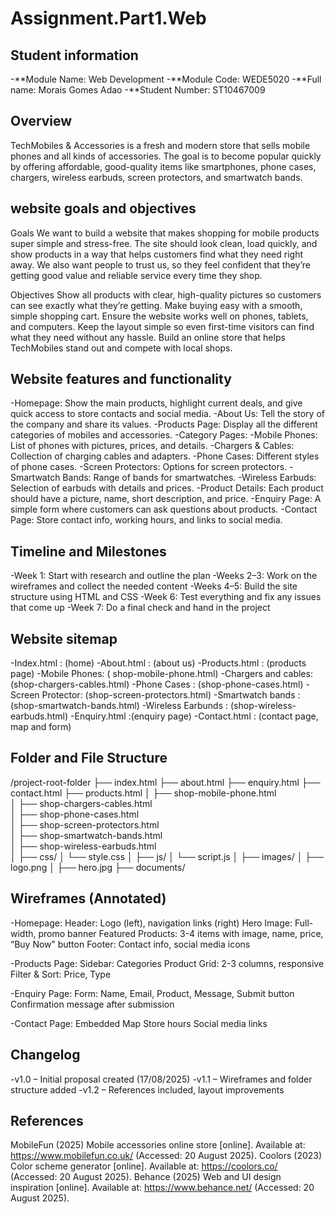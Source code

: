 # Assignment.Part1.Web

## Student information
-**Module Name: Web Development 
-**Module Code: WEDE5020 
-**Full name: Morais Gomes Adao 
-**Student Number: ST10467009 


## Overview  
TechMobiles & Accessories is a fresh and modern store that sells mobile phones and all kinds of accessories. The goal is to become popular quickly by offering affordable, good-quality items like smartphones, phone cases, chargers, wireless earbuds, screen protectors, and smartwatch bands.

## website goals and objectives
Goals
We want to build a website that makes shopping for mobile products super simple and stress-free. The site should look clean, load quickly, and show products in a way that helps customers find what they need right away. We also want people to trust us, so they feel confident that they’re getting good value and reliable service every time they shop.

Objectives
Show all products with clear, high-quality pictures so customers can see exactly what they’re getting.
Make buying easy with a smooth, simple shopping cart.
Ensure the website works well on phones, tablets, and computers.
Keep the layout simple so even first-time visitors can find what they need without any hassle.
Build an online store that helps TechMobiles stand out and compete with local shops.

## Website features and functionality
-Homepage: Show the main products, highlight current deals, and give quick access to store contacts and social media.
-About Us: Tell the story of the company and share its values.
-Products Page: Display all the different categories of mobiles and accessories.
-Category Pages:
-Mobile Phones: List of phones with pictures, prices, and details.
-Chargers & Cables: Collection of charging cables and adapters.
-Phone Cases: Different styles of phone cases.
-Screen Protectors: Options for screen protectors.
-Smartwatch Bands: Range of bands for smartwatches.
-Wireless Earbuds: Selection of earbuds with details and prices.
-Product Details: Each product should have a picture, name, short description, and price.
-Enquiry Page: A simple form where customers can ask questions about products.
-Contact Page: Store contact info, working hours, and links to social media.

## Timeline and Milestones 
-Week 1: Start with research and outline the plan
-Weeks 2–3: Work on the wireframes and collect the needed content
-Weeks 4–5: Build the site structure using HTML and CSS
-Week 6: Test everything and fix any issues that come up
-Week 7: Do a final check and hand in the project

## Website sitemap
-Index.html : (home)
-About.html : (about us)
-Products.html : (products page)
-Mobile Phones: ( shop-mobile-phone.html)
-Chargers and cables: (shop-chargers-cables.html)
-Phone Cases : (shop-phone-cases.html)
-Screen Protector: (shop-screen-protectors.html)
-Smartwatch bands : (shop-smartwatch-bands.html)
-Wireless Earbunds : (shop-wireless-earbuds.html) 
-Enquiry.html :(enquiry page)
-Contact.html : (contact page, map and form)

## Folder and File Structure
 /project-root-folder 
├── index.html 
├── about.html 
├──  enquiry.html
├──  contact.html 
├──  products.html 
│   ├── shop-mobile-phone.html       
│   ├── shop-chargers-cables.html    
│   ├── shop-phone-cases.html                     
│   ├── shop-screen-protectors.html                              
│   ├── shop-smartwatch-bands.html                          
│   ├── shop-wireless-earbuds.html                           
│ 
├── css/ 
│ └── style.css 
│ 
├── js/ 
│ └── script.js 
│ 
├── images/ 
│ ├── logo.png 
│ ├── hero.jpg 
├── documents/ 


## Wireframes (Annotated) 
-Homepage: 
Header: Logo (left), navigation links (right) 
Hero Image: Full-width, promo banner 
Featured Products: 3-4 items with image, name, price, “Buy Now” button 
Footer: Contact info, social media icons 

-Products Page: 
Sidebar: Categories 
Product Grid: 2-3 columns, responsive 
Filter & Sort: Price, Type 

-Enquiry Page: 
Form: Name, Email, Product, Message, Submit button 
Confirmation message after submission 

-Contact Page: 
Embedded Map 
Store hours 
Social media links

## Changelog
-v1.0 – Initial proposal created (17/08/2025)
-v1.1 – Wireframes and folder structure added
-v1.2 – References included, layout improvements

## References
 
MobileFun (2025) Mobile accessories online store [online]. Available at: https://www.mobilefun.co.uk/ (Accessed: 20 August 2025).
Coolors (2023) Color scheme generator [online]. Available at: https://coolors.co/ (Accessed: 20 August 2025).
Behance (2025) Web and UI design inspiration [online]. Available at: https://www.behance.net/ (Accessed: 20 August 2025).

